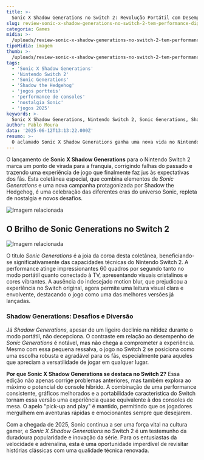 ```yaml
---
title: >-
  Sonic X Shadow Generations no Switch 2: Revolução Portátil com Desempenho de Gigante
slug: review-sonic-x-shadow-generations-no-switch-2-tem-performance-digna-de-consoles-maiores
categoria: Games
midia: >-
  /uploads/review-sonic-x-shadow-generations-no-switch-2-tem-performance-digna-de-consoles-maiores-thumb.webp
tipoMidia: imagem
thumb: >-
  /uploads/review-sonic-x-shadow-generations-no-switch-2-tem-performance-digna-de-consoles-maiores-thumb.webp
tags:
  - 'Sonic X Shadow Generations'
  - 'Nintendo Switch 2'
  - 'Sonic Generations'
  - 'Shadow the Hedgehog'
  - 'jogos portteis'
  - 'performance de consoles'
  - 'nostalgia Sonic'
  - 'jogos 2025'
keywords: >-
  Sonic X Shadow Generations, Nintendo Switch 2, Sonic Generations, Shadow the Hedgehog, jogos portáteis, performance de consoles, nostalgia Sonic, jogos 2025
author: Pablo Moura
data: '2025-06-12T13:13:22.000Z'
resumo: >-
  O aclamado Sonic X Shadow Generations ganha uma nova vida no Nintendo Switch 2, oferecendo performance aprimorada e visuais espetaculares que rivalizam com grandes consoles.
---
```


O lançamento de **Sonic X Shadow Generations** para o Nintendo Switch 2 marca um ponto de virada para a franquia, corrigindo falhas do passado e trazendo uma experiência de jogo que finalmente faz jus às expectativas dos fãs. Esta coletânea especial, que combina elementos de _Sonic Generations_ e uma nova campanha protagonizada por Shadow the Hedgehog, é uma celebração das diferentes eras do universo Sonic, repleta de nostalgia e novos desafios.

![Imagem relacionada](/uploads/review-sonic-x-shadow-generations-no-switch-2-tem-performance-digna-de-consoles-maiores-0.webp)

## O Brilho de Sonic Generations no Switch 2

![Imagem relacionada](/uploads/review-sonic-x-shadow-generations-no-switch-2-tem-performance-digna-de-consoles-maiores-1.png)

O título _Sonic Generations_ é a joia da coroa desta coletânea, beneficiando-se significativamente das capacidades técnicas do Nintendo Switch 2. A performance atinge impressionantes 60 quadros por segundo tanto no modo portátil quanto conectado à TV, apresentando visuais cristalinos e cores vibrantes. A ausência do indesejado motion blur, que prejudicou a experiência no Switch original, agora permite uma leitura visual clara e envolvente, destacando o jogo como uma das melhores versões já lançadas.

### Shadow Generations: Desafios e Diversão

Já _Shadow Generations_, apesar de um ligeiro declínio na nitidez durante o modo portátil, não decepciona. O contraste em relação ao desempenho de _Sonic Generations_ é notável, mas não chega a comprometer a experiência. Mesmo com essa pequena ressalva, o jogo no Switch 2 se posiciona como uma escolha robusta e agradável para os fãs, especialmente para aqueles que apreciam a versatilidade de jogar em qualquer lugar.

**Por que Sonic X Shadow Generations se destaca no Switch 2?** Essa edição não apenas corrige problemas anteriores, mas também explora ao máximo o potencial do console híbrido. A combinação de uma performance consistente, gráficos melhorados e a portabilidade característica do Switch tornam essa versão uma experiência quase equivalente à dos consoles de mesa. O apelo "pick-up and play" é mantido, permitindo que os jogadores mergulhem em aventuras rápidas e emocionantes sempre que desejarem.

Com a chegada de 2025, Sonic continua a ser uma força vital na cultura gamer, e _Sonic X Shadow Generations_ no Switch 2 é um testemunho da duradoura popularidade e inovação da série. Para os entusiastas da velocidade e adrenalina, esta é uma oportunidade imperdível de revisitar histórias clássicas com uma qualidade técnica renovada.